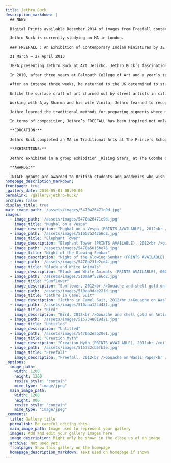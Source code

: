 ```yaml
---
title: Jethro Buck
description_markdown: |
  ## NEWS

  Digital Prints available December 2014 of images from Freefall contact Jenny Blyth Fine Art.

  Jethro Buck is currently studying an MA in London.

  ### FREEFALL : An Exhibition of Contemporary Indian Miniatures by JETHRO BUCK

  21 March – 27 April 2013

  JBFA presenting Jethro Buck at Art Jericho. Jethro Buck’s fascination with the ancient art of Indian miniature painting is core to his work. It is not only the aesthetic beauty and fine workmanship that has captured his imagination, but also the fables and mysticism that has created such rich and exotic art for thousands of years. FREEFALL is an exhibition of around 30 paintings that blend East with West. Incorporating his own expression, narrative and scale, to the form and decorative style of classical Indian miniature painting, Jethro has composed a contemporary body of work inspired by the experience of his journey to India, a country both ancient and modern.

  In 2010, after three years at Falmouth College of Art and a year’s teaching at St. Edwards School Oxford, Jethro travelled to Udaipur – the City of Lakes - to visit a friend who was teaching there. Exploring the backstreets of the city, he saw through an open door, a young boy sitting cross-legged on the workshop floor, grinding minerals with pestle and mortar to make pigments. Intrigued, he stepped inside and discovered Master and a team of artisans working together to create classical Indian miniature paintings. He describes it as stepping back 500 years in time, and spellbound by the scene before him, he asked if he might sit and watch – which he did for some hours. Returning the next day, he asked again if he might sit and watch, and when reappearing a third time, he was given a bowl and tools and invited to work - and so began Jethro’s exploration of miniature painting.

  After an intense three weeks, he returned to the UK determined to study in India. He applied to INTACH (India National Trust for Art and Cultural Heritage) for a travel grant, and was awarded £1000 for flight and travel. He researched the possibilities for apprenticeship and was referred by artist Olivia Fraser, to miniaturist Master Ajay Sharma who invited him to Jaipur – the Pink City – to work with him as a student in the studio.

  Unlike the surface craft of art churned out by street artists in cities across India, Ajay Sharma is Master of one of the few remaining artisan studios with a full apprenticeship system that adheres to the cannons of the past – a prescribed, almost ritualistic process, with a strict regimen for the preparation of base and colour - where application is a finely crafted process followed precisely, and where ego and the individualism of art as we know it in the West, is sacrificed for an art form which has grown up out of, and remains strongly bound to, religious narrative.

  Working with Ajay Sharma and his wife Vinita, Jethro learned to recognise the many different styles of classical Indian painting particular to different regions. His preferred schools reflected in his own work are Mughal with its combined influences of both East and West and a heightened sense of naturalism reflected in the faces, where one face is distinct from another; Rajput, with its typically flat planes of colour; and Kangra, from the foothills of the Himalayas, for its stillness and less saturated colours, the haunting night scenes and distinctively detailed trees.

  Jethro learned the traditional methods for preparing pigments where minerals such as Malachite, Cinnabar and Lapis Lazuli are ground to a powder and bound with gum Arabic, how to make a perfect brush from the hairs on a squirrel’s tail, and under the keen eye of both Master and wife, how to paint in classical Indian miniaturist style.

  In terms of composition, Jethro’s FREEFALL has been inspired not only by the traditional tales and religious stories depicted in the miniaturist paintings of old, but also contemporary daily life on the streets that he observed around him. Udaipur, an ancient city set in the desert state of Rajasthan, was originally irrigated by the Mughals with water from surrounding lakes. Jethro photographed the local boys as they launched themselves joyously into the water and these, together with photographs of the artist himself recreating these leaps and falls, form the basis for many of the paintings in this exhibition. Essentially Jethro Buck’s paintings express the vitality and freedom, the FREEFALL experience of leaving home to explore India in all its multiplicity.

  **EDUCATION:**

  Jethro Buck completed an MA in Traditional Arts at The Prince’s School of Traditional Arts, London in June 2014\. Born in 1986, he attended Falmouth College of Art 2005-8, following a year of Art Foundation at Abingdon & Whitney College in 2003\. After university, he worked at St. Edwards School, Oxford as a teaching assistant and technician where he was also Artist in Residence.

  **EXHIBITIONS:**

  Jethro exhibited in a group exhibition _Rising Stars_ at The Coombe Gallery, Dartmouth in 2009 and had a solo exhibition at North Wall Gallery, Oxford in 2010.

  **AWARDS:**

  INTACH grants are awarded to British students and academics who wish to learn traditional Indian crafts.
homepage_description_markdown: 
frontpage: true
_gallery_date: 2016-05-01 00:00:00
permalink: /gallery/jethro-buck/
archive: false
display_title: true
main_image_path: '/assets/images/5470a26471c9d.jpg'
images:
  - image_path: '/assets/images/5470a26471c9d.jpg'
    image_title: "Mughal on a Vespa"
    image_description: "Mughal on a Vespa (PRINTS AVAILABLE), 2012<br />oil on linen<br />80 x 56 cm<br />SOLD"
  - image_path: '/assets/images/51657a242b6d2.jpg'
    image_title: "Elephant Tower"
    image_description: "Elephant Tower (PRINTS AVAILABLE), 2012<br />oil and acrylic on linen<br />150 x 80 cm<br />&amp;pound;1500"
  - image_path: '/assets/images/5470a5815be76.jpg'
    image_title: "Night of the Glowing Sembar"
    image_description: "Night of the Glowing Sembar (PRINTS AVAILABLE), 2011<br />Gouache on watercolour paper<br />37 x 25 cm<br />SOLD"
  - image_path: '/assets/images/5470a231e2cd4.jpg'
    image_title: "Black and White Animals"
    image_description: "Black and White Animals (PRINTS AVAILABLE), 0000<br />Gouache on watercolour paper<br />38 x 27 cm<br />SOLD"
  - image_path: '/assets/images/510aa9f52e6d2.jpg'
    image_title: "Sunflower"
    image_description: "Sunflower, 2012<br />Gouache and shell gold on hand made paper starched and tea stained by artist<br />24 x 24 cm<br />SOLD"
  - image_path: '/assets/images/510aa9dae22fd.jpg'
    image_title: "Jethro in Camel Suit"
    image_description: "Jethro in Camel Suit, 2012<br />Gouache on Wasli paper<br />SOLD"
  - image_path: '/assets/images/510aaa124d431.jpg'
    image_title: "Bird"
    image_description: "Bird, 2012<br />Gouache and shell gold on Antique handmade paper<br />30 x 20 cm<br />SOLD"
  - image_path: '/assets/images/5157348819d21.jpg'
    image_title: "Untitled"
    image_description: "Untitled"
  - image_path: '/assets/images/5470a2eab20e1.jpg'
    image_title: "Creation Myth"
    image_description: "Creation Myth (PRINTS AVAILABLE), 2011<br />oil on primed paper<br />36 x 28 cm<br />SOLD"
  - image_path: '/assets/images/515732cb5fb3e.jpg'
    image_title: "Freefall"
    image_description: "Freefall, 2012<br />Gouache on Wasli Paper<br />135 x 92 cm<br />SOLD"
_options:
  image_path:
    width: 1200
    height: 1200
    resize_style: "contain"
    mime_type: "image/jpeg"
  main_image_path:
    width: 1200
    height: 800
    resize_style: "contain"
    mime_type: "image/jpeg"
_comments:
  title: Gallery title
  permalink: Be careful editing this
  main_image_path: Image used to represent your gallery
  images: Add and edit your gallery images here
  image_description: Might only be shown in the close up of an image
  archive: Not used yet!
  frontpage: Show this gallery on the homepage
  homepage_description_markdown: Text used on homepage if shown
---
```


